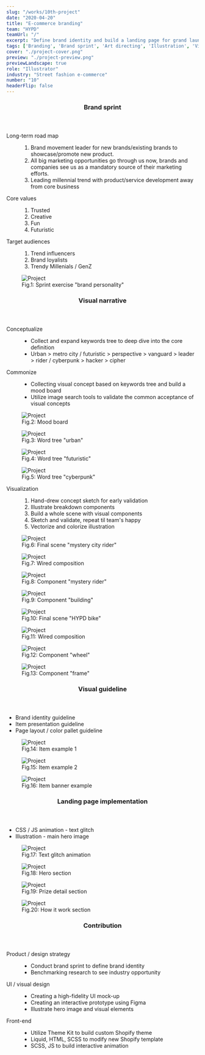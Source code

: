 ```yaml
---
slug: "/works/10th-project"
date: "2020-04-20"
title: "E-commerce branding"
team: "HYPD"
teamUrl: "/"
excerpt: "Define brand identity and build a landing page for grand launching include illustration for opening campaign."
tags: ['Branding', 'Brand sprint', 'Art directing', 'Illustration', 'Visual narrative', 'UI design', 'Front-end', 'Shopify', 'Liquid', 'HTML / SCSS', 'Javascript']
cover: "./project-cover.png"
preview: "./project-preview.png"
previewLandscape: true
role: "Illustrator"
industry: "Street fashion e-commerce"
number: "10"
headerFlip: false
---
```


<div class="content-section project-content project-content--5/5 project-content--flipped md:grid-cols-2">
  <div class="project-content__column lg:ml-12 lg:-mr-12 xl:-ml-4">
    <header class="content-section__header">
      <h3 class="h3">Brand sprint</h3>
    </header>
    <dl>
      <dt>Long-term road map</dt>
      <dd>
        <ol class="ordered-list">
          <li>Brand movement leader for new brands/existing brands to showcase/promote new product.</li>
          <li>All big marketing opportunities go through us now, brands and companies see us as a mandatory source of their marketing efforts.</li>
          <li>Leading millennial trend with product/service development away from core business</li>
        </ol>
      </dd>
      <dt>Core values</dt>
      <dd>
        <ol class="ordered-list inline-list">
          <li class="inline-list__item">Trusted</li>
          <li class="inline-list__item">Creative</li>
          <li class="inline-list__item">Fun</li>
          <li class="inline-list__item">Futuristic</li>
        </ol>
      </dd>
      <dt>Target audiences</dt>
      <dd>
        <ol class="ordered-list inline-list">
          <li class="inline-list__item">Trend influencers</li>
          <li class="inline-list__item">Brand loyalists</li>
          <li class="inline-list__item">Trendy Millenials / GenZ</li>
        </ol>
      </dd>
    </dl>
  </div>
  <div class="project-content__column project-content__image project-content__image--1">
    <figure class="project-content__figure pr-8 md:pr-4 lg:pr-8 xl:pr-0">
      <img src="./project01.jpg" alt="Project" />
      <figcaption>Fig.1: Sprint exercise "brand personality"</figcaption>
    </figure>
  </div>
</div>
<div class="content-section project-content">
  <div class="project-content__column">
    <header class="content-section__header">
      <h3 class="h3">Visual narrative</h3>
    </header>
    <dl>
      <dt>Conceptualize</dt>
      <dd>
        <ul class="bulleted-list">
          <li>Collect and expand keywords tree to deep dive into the core definition</li>
          <li>Urban > metro city / futuristic > perspective > vanguard > leader > rider / cyberpunk > hacker > cipher</li>
        </ul>
      </dd>
      <dt>Commonize</dt>
      <dd>
        <ul class="bulleted-list">
          <li>Collecting visual concept based on keywords tree and build a mood board</li>
          <li>Utilize image search tools to validate the common acceptance of visual concepts</li>
        </ul>
      </dd>
    </dl>
  </div>
  <div class="project-content__column project-content__image project-content__image--block">
    <figure class="project-content__figure">
      <img src="./project02.png" alt="Project" />
      <figcaption>Fig.2: Mood board</figcaption>
    </figure>
    <figure class="project-content__figure">
      <img src="./project03.png" alt="Project" />
      <figcaption>Fig.3: Word tree "urban"</figcaption>
    </figure>
    <figure class="project-content__figure">
      <img src="./project04.png" alt="Project" />
      <figcaption>Fig.4: Word tree "futuristic"</figcaption>
    </figure>
    <figure class="project-content__figure">
      <img src="./project05.png" alt="Project" />
      <figcaption>Fig.5: Word tree "cyberpunk"</figcaption>
    </figure>
  </div>
</div>
<div class="content-section project-content lg:-mt-12">
  <div class="project-content__column">
    <dl>
      <dt>Visualization</dt>
      <dd>
        <ol class="ordered-list">
          <li><span class="text-red-500">Hand-drew concept sketch for early validation</span></li>
          <li>Illustrate breakdown components</li>
          <li>Build a whole scene with visual components</li>
          <li>Sketch and validate, repeat til team's happy</li>
          <li>Vectorize and colorize illustration</li>
        </ol>
      </dd>
    </dl>
  </div>
  <div class="project-content__column project-content__image project-content__image--landscape">
    <figure class="project-content__figure">
      <img src="./project06.png" alt="Project"/>
      <figcaption>Fig.6: Final scene "mystery city rider"</figcaption>
    </figure>
  </div>
  <div class="project-content__column project-content__image project-content__image--block">
    <figure class="project-content__figure">
      <img src="./project06a.png" alt="Project" />
      <figcaption>Fig.7: Wired composition</figcaption>
    </figure>
    <figure class="project-content__figure">
      <img src="./project06b.png" alt="Project" />
      <figcaption>Fig.8: Component "mystery rider"</figcaption>
    </figure>
    <figure class="project-content__figure">
      <img src="./project06c.png" alt="Project" />
      <figcaption>Fig.9: Component "building"</figcaption>
    </figure>
  </div>
  <div class="project-content__column project-content__image project-content__image--landscape">
    <figure class="project-content__figure">
      <img src="./project07.png" alt="Project"/>
      <figcaption>Fig.10: Final scene "HYPD bike"</figcaption>
    </figure>
  </div>
  <div class="project-content__column project-content__image project-content__image--block">
    <figure class="project-content__figure">
      <img src="./project07a.png" alt="Project" />
      <figcaption>Fig.11: Wired composition</figcaption>
    </figure>
    <figure class="project-content__figure">
      <img src="./project07b.png" alt="Project" />
      <figcaption>Fig.12: Component "wheel"</figcaption>
    </figure>
    <figure class="project-content__figure">
      <img src="./project07c.png" alt="Project" />
      <figcaption>Fig.13: Component "frame"</figcaption>
    </figure>
  </div>
</div>
<div class="content-section project-content">
  <div class="project-content__column">
    <header class="content-section__header">
      <h3 class="h3">Visual guideline</h3>
    </header>
    <ul class="bulleted-list">
      <li>Brand identity guideline</li>
      <li>Item presentation guideline</li>
      <li>Page layout / color pallet guideline</li>
    </ul>
  </div>
  <div class="project-content__column project-content__image project-content__image--block">
    <figure class="project-content__figure">
      <img src="./project08.png" alt="Project"/>
      <figcaption>Fig.14: Item example 1</figcaption>
    </figure>
    <figure class="project-content__figure">
      <img src="./project09.png" alt="Project"/>
      <figcaption>Fig.15: Item example 2</figcaption>
    </figure>
    <figure class="project-content__figure">
      <img src="./project10.png" alt="Project"/>
      <figcaption>Fig.16: Item banner example</figcaption>
    </figure>
  </div>
</div>
<div class="content-section project-content">
  <div class="project-content__column">
    <header class="content-section__header">
      <h3 class="h3">Landing page implementation</h3>
    </header>
    <ul class="bulleted-list">
      <li>CSS / JS animation - text glitch</li>
      <li>Illustration - main hero image</li>
    </ul>
  </div>
  <div class="project-content__column project-content__image project-content__image--block project-content__image--landscape">
    <figure class="project-content__figure project-content__figure--gif">
      <img src="./project11.gif" alt="Project"/>
      <figcaption>Fig.17: Text glitch animation</figcaption>
    </figure>
    <figure class="project-content__figure">
      <img src="./project12.png" alt="Project"/>
      <figcaption>Fig.18: Hero section</figcaption>
    </figure>
    <figure class="project-content__figure">
      <img src="./project13.png" alt="Project"/>
      <figcaption>Fig.19: Prize detail section</figcaption>
    </figure>
    <figure class="project-content__figure">
      <img src="./project14.png" alt="Project"/>
      <figcaption>Fig.20: How it work section</figcaption>
    </figure>
  </div>
</div>
<div class="content-section project-content">
  <div class="project-content__column">
    <header class="content-section__header">
      <h3 class="h3">Contribution</h3>
    </header>
    <dl class="project-content__card">
      <dt>Product / design strategy</dt>
      <dd>
        <ul class="bulleted-list">
          <li>Conduct brand sprint to define brand identity</li>
          <li>Benchmarking research to see industry opportunity</li>
        </ul>
      </dd>
      <dt>UI / visual design</dt>
      <dd>
        <ul class="bulleted-list">
          <li>Creating a high-fidelity UI mock-up</li>
          <li>Creating an interactive prototype using Figma</li>
          <li>Illustrate hero image and visual elements</li>
        </ul>
      </dd>
      <dt>Front-end</dt>
      <dd>
        <ul class="bulleted-list">
          <li>Utilize <span class="text-red-500">Theme Kit</span> to build custom Shopify theme</li>
          <li>Liquid, HTML, SCSS to modify new Shopify template</li>
          <li>SCSS, JS to build interactive animation</li>
        </ul>
      </dd>
    </dl>
  </div>
</div>
